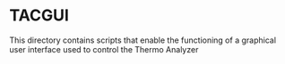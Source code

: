 # TACGUI
This directory contains scripts that enable the functioning of a graphical user interface used to control the Thermo Analyzer 
